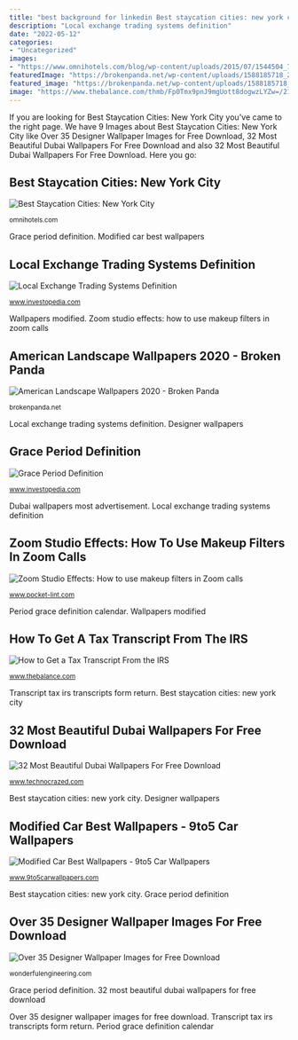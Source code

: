 ```yaml
---
title: "best background for linkedin Best staycation cities: new york city"
description: "Local exchange trading systems definition"
date: "2022-05-12"
categories:
- "Uncategorized"
images:
- "https://www.omnihotels.com/blog/wp-content/uploads/2015/07/1544504_702686159750627_1293881048_n.jpg"
featuredImage: "https://brokenpanda.net/wp-content/uploads/1588185718_275_American-Landscape-Wallpapers-2020.jpg"
featured_image: "https://brokenpanda.net/wp-content/uploads/1588185718_275_American-Landscape-Wallpapers-2020.jpg"
image: "https://www.thebalance.com/thmb/Fp0Tmx9pnJ9mgUott8dogwzLYZw=/2121x1414/filters:fill(auto,1)/irsform4506-t-c2d3ddedde384dc28c9e0d91ebeb8c5f.jpg"
---
```


If you are looking for Best Staycation Cities: New York City you've came to the right page. We have 9 Images about Best Staycation Cities: New York City like Over 35 Designer Wallpaper Images for Free Download, 32 Most Beautiful Dubai Wallpapers For Free Download and also 32 Most Beautiful Dubai Wallpapers For Free Download. Here you go:

## Best Staycation Cities: New York City

![Best Staycation Cities: New York City](https://www.omnihotels.com/blog/wp-content/uploads/2015/07/1544504_702686159750627_1293881048_n.jpg "How to get a tax transcript from the irs")

<small>omnihotels.com</small>

Grace period definition. Modified car best wallpapers

## Local Exchange Trading Systems Definition

![Local Exchange Trading Systems Definition](https://www.investopedia.com/thmb/e94Ryuu3PXANen5KTJ74zdsCKOg=/2121x1414/filters:fill(auto,1)/GettyImages-832105060-9a8fce8cd05546d4b2c71f16f0e9a226.jpg "32 most beautiful dubai wallpapers for free download")

<small>www.investopedia.com</small>

Wallpapers modified. Zoom studio effects: how to use makeup filters in zoom calls

## American Landscape Wallpapers 2020 - Broken Panda

![American Landscape Wallpapers 2020 - Broken Panda](https://brokenpanda.net/wp-content/uploads/1588185718_275_American-Landscape-Wallpapers-2020.jpg "Modified car best wallpapers")

<small>brokenpanda.net</small>

Local exchange trading systems definition. Designer wallpapers

## Grace Period Definition

![Grace Period Definition](https://www.investopedia.com/thmb/DhCdaaZugG2zkxuM4mwMDu7hS64=/8400x5600/filters:fill(auto,1)/calendar-612235546-c4dd174d2f6c45fc81754f234aeab552.jpg "Transcript tax irs transcripts form return")

<small>www.investopedia.com</small>

Dubai wallpapers most advertisement. Local exchange trading systems definition

## Zoom Studio Effects: How To Use Makeup Filters In Zoom Calls

![Zoom Studio Effects: How to use makeup filters in Zoom calls](https://cdn.pocket-lint.com/r/s/970x/assets/images/155640-homepage-news-feature-how-to-use-zoom-s-studio-effects-filters-to-change-your-makeup-in-video-calls-image1-zwc0ntlyxf.jpg "Period grace definition calendar")

<small>www.pocket-lint.com</small>

Period grace definition calendar. Wallpapers modified

## How To Get A Tax Transcript From The IRS

![How to Get a Tax Transcript From the IRS](https://www.thebalance.com/thmb/Fp0Tmx9pnJ9mgUott8dogwzLYZw=/2121x1414/filters:fill(auto,1)/irsform4506-t-c2d3ddedde384dc28c9e0d91ebeb8c5f.jpg "Period grace definition calendar")

<small>www.thebalance.com</small>

Transcript tax irs transcripts form return. Best staycation cities: new york city

## 32 Most Beautiful Dubai Wallpapers For Free Download

![32 Most Beautiful Dubai Wallpapers For Free Download](https://www.technocrazed.com/wp-content/uploads/2015/12/Dubai-Wallpaper-31.jpg "Local exchange trading systems definition")

<small>www.technocrazed.com</small>

Best staycation cities: new york city. Designer wallpapers

## Modified Car Best Wallpapers - 9to5 Car Wallpapers

![Modified Car Best Wallpapers - 9to5 Car Wallpapers](http://www.9to5carwallpapers.com/wp-content/uploads/2016/01/Modified-Car-Best-Wallpapers.jpg "32 most beautiful dubai wallpapers for free download")

<small>www.9to5carwallpapers.com</small>

Best staycation cities: new york city. Grace period definition

## Over 35 Designer Wallpaper Images For Free Download

![Over 35 Designer Wallpaper Images for Free Download](http://wonderfulengineering.com/wp-content/uploads/2014/04/designer-wallpapers-6.jpg "Grace period definition")

<small>wonderfulengineering.com</small>

Grace period definition. 32 most beautiful dubai wallpapers for free download

Over 35 designer wallpaper images for free download. Transcript tax irs transcripts form return. Period grace definition calendar
